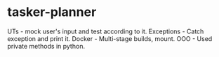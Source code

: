 # tasker-planner
UTs - mock user's input and test according to it.
Exceptions - Catch exception and print it.
Docker - Multi-stage builds, mount.
OOO - Used private methods in python.